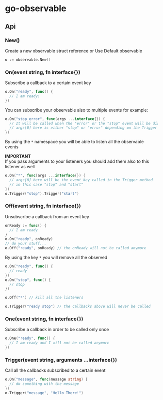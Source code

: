 # go-observable

## Api

### New()

Create a new observable struct reference or Use Default observable

```go
o := observable.New()
```

### On(event string, fn interface{})

Subscribe a callback to a certain event key

```go
o.On("ready", func() {
  // I am ready!
})
```

You can subscribe your observable also to multiple events for example:

```go
o.On("stop error", func(args ...interface{}) {
  // It will be called when the "error" or the "stop" event will be dispatched
  // args[0] here is either "stop" or "error" depending on the Trigger call
})
```

By using the `*` namespace you will be able to listen all the observable events

__IMPORTANT__<br/>
If you pass arguments to your listeners you should add them also to this listener
as well

```go
o.On("*", func(args ...interface{}) {
  // args[0] here will be the event key called in the Trigger method
  // in this case "stop" and "start"
})
o.Trigger("stop").Trigger("start")
```



### Off(event string, fn interface{})

Unsubscribe a callback from an event key

```go
onReady := func() {
  // I am ready
}
o.On("ready", onReady)
// do your stuff...
o.Off("ready", onReady) // the onReady will not be called anymore
```

By using the key `*` you will remove all the observed

```go
o.On("ready", func() {
  // ready
})
o.On("stop", func() {
  // stop
})

o.Off("*") // kill all the listeners

o.Trigger("ready stop") // the callbacks above will never be called
```

### One(event string, fn interface{})

Subscribe a callback in order to be called only once

```go
o.One("ready", func() {
  // I am ready and I will not be called anymore
})
```

### Trigger(event string, arguments ...interface{})

Call all the callbacks subscribed to a certain event

```go
o.On("message", func(message string) {
  // do something with the message
})
o.Trigger("message", "Hello There!")
```